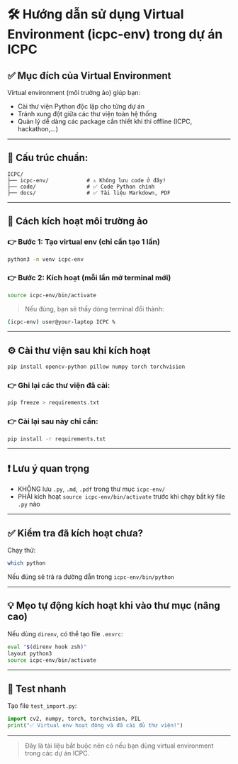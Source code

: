 # 🛠️ Hướng dẫn sử dụng Virtual Environment (icpc-env) trong dự án ICPC

## ✅ Mục đích của Virtual Environment

Virtual environment (môi trường ảo) giúp bạn:

- Cài thư viện Python độc lập cho từng dự án
- Tránh xung đột giữa các thư viện toàn hệ thống
- Quản lý dễ dàng các package cần thiết khi thi offline (ICPC, hackathon,...)

---

## 📁 Cấu trúc chuẩn:

```
ICPC/
├── icpc-env/            # ⚠️ Không lưu code ở đây!
├── code/                # ✅ Code Python chính
├── docs/                # ✅ Tài liệu Markdown, PDF
```

---

## 🔄 Cách kích hoạt môi trường ảo

### 👉 Bước 1: Tạo virtual env (chỉ cần tạo 1 lần)

```bash
python3 -m venv icpc-env
```

### 👉 Bước 2: Kích hoạt (mỗi lần mở terminal mới)

```bash
source icpc-env/bin/activate
```

> Nếu đúng, bạn sẽ thấy dòng terminal đổi thành:

```bash
(icpc-env) user@your-laptop ICPC %
```

---

## ⚙️ Cài thư viện sau khi kích hoạt

```bash
pip install opencv-python pillow numpy torch torchvision
```

### 👉 Ghi lại các thư viện đã cài:

```bash
pip freeze > requirements.txt
```

### 👉 Cài lại sau này chỉ cần:

```bash
pip install -r requirements.txt
```

---

## ❗ Lưu ý quan trọng

- KHÔNG lưu `.py`, `.md`, `.pdf` trong thư mục `icpc-env/`
- PHẢI kích hoạt `source icpc-env/bin/activate` trước khi chạy bất kỳ file `.py` nào

---

## ✅ Kiểm tra đã kích hoạt chưa?

Chạy thử:

```bash
which python
```

Nếu đúng sẽ trả ra đường dẫn trong `icpc-env/bin/python`

---

## 💡 Mẹo tự động kích hoạt khi vào thư mục (nâng cao)

Nếu dùng `direnv`, có thể tạo file `.envrc`:

```bash
eval "$(direnv hook zsh)"
layout python3
source icpc-env/bin/activate
```

---

## 🧪 Test nhanh

Tạo file `test_import.py`:

```python
import cv2, numpy, torch, torchvision, PIL
print("✅ Virtual env hoạt động và đã cài đủ thư viện!")
```

---

> Đây là tài liệu bắt buộc nên có nếu bạn dùng virtual environment trong các dự án ICPC.

